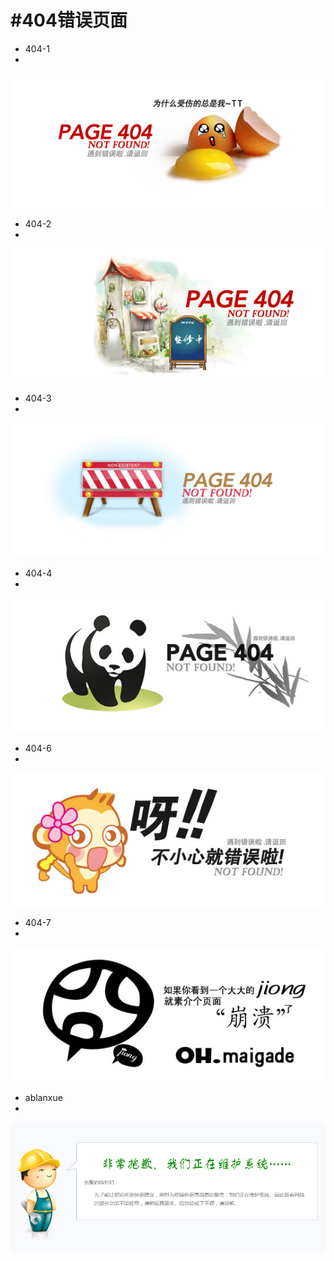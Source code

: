 #  #404错误页面



- 404-1
- 
![](https://github.com/daivven/404/blob/master/404-1/image/Main.jpg)


- 404-2
- 
![](https://github.com/daivven/404/blob/master/404-2/image/Main.jpg)



- 404-3
- 
![](https://github.com/daivven/404/blob/master/404-3/image/Main.jpg)



- 404-4
- 
![](https://github.com/daivven/404/blob/master/404-4/image/Main.jpg)




- 404-6
- 
![](https://github.com/daivven/404/blob/master/404-6/image/Main.jpg)



- 404-7
- 
![](https://github.com/daivven/404/blob/master/404-7/image/Main.jpg)



- ablanxue
- 
![maintenance](https://github.com/daivven/404/blob/master/ablanxue/maintenancepage.png)
    